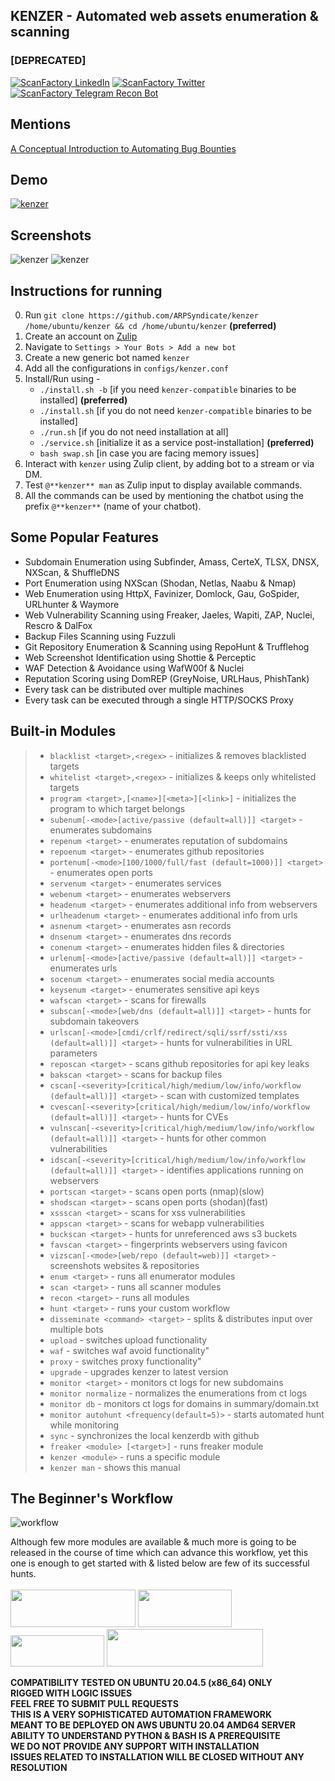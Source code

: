 <div align='left'><p><h2>KENZER - Automated web assets enumeration & scanning</h2><h3>[DEPRECATED]</h3><div id='badges'><a href='https://www.linkedin.com/company/scanfactory-io'><img src='https://img.shields.io/badge/LinkedIn-black?style=for-the-badge&logo=linkedin&logoColor=white' alt='ScanFactory LinkedIn'/></a> <a href='https://twitter.com/scanfactory_io'><img src='https://img.shields.io/badge/Twitter-black?style=for-the-badge&logo=twitter&logoColor=white' alt='ScanFactory Twitter'/></a> <a href='https://t.me/scanfactorybot'><img src='https://img.shields.io/badge/Telegram Recon Bot-black?style=for-the-badge&logo=telegram&logoColor=white' alt='ScanFactory Telegram Recon Bot'/></a></div></p></div>

## Mentions

[A Conceptual Introduction to Automating Bug Bounties](https://g147.medium.com/a-conceptual-introduction-to-automating-bug-bounties-ft-arpsyndicate-yeswehack-scanfactory-f2468f345d7)<br>

## Demo

[![kenzer](screenshots/yt-thumbnail.png)](https://www.youtube.com/watch?v=pD0IRloikz8)

## Screenshots

![kenzer](screenshots/kenzer0.png)
![kenzer](screenshots/kenzer1.png)

## Instructions for running

0. Run `git clone https://github.com/ARPSyndicate/kenzer /home/ubuntu/kenzer && cd /home/ubuntu/kenzer` **(preferred)**<br>
1. Create an account on [Zulip](https://zulipchat.com)<br>
2. Navigate to `Settings > Your Bots > Add a new bot`<br>
3. Create a new generic bot named `kenzer`<br>
4. Add all the configurations in `configs/kenzer.conf`<br>
5. Install/Run using - <br>
   - `./install.sh -b` [if you need `kenzer-compatible` binaries to be installed] **(preferred)**<br>
   - `./install.sh` [if you do not need `kenzer-compatible` binaries to be installed]<br>
   - `./run.sh` [if you do not need installation at all]<br>
   - `./service.sh` [initialize it as a service post-installation] **(preferred)**<br>
   - `bash swap.sh` [in case you are facing memory issues]
6. Interact with `kenzer` using Zulip client, by adding bot to a stream or via DM.<br>
7. Test `@**kenzer** man` as Zulip input to display available commands.<br>
8. All the commands can be used by mentioning the chatbot using the prefix `@**kenzer**` (name of your chatbot).<br>

## Some Popular Features
- Subdomain Enumeration using Subfinder, Amass, CerteX, TLSX, DNSX, NXScan, & ShuffleDNS
- Port Enumeration using NXScan (Shodan, Netlas, Naabu & Nmap)
- Web Enumeration using HttpX, Favinizer, Domlock, Gau, GoSpider, URLhunter & Waymore
- Web Vulnerability Scanning using Freaker, Jaeles, Wapiti, ZAP, Nuclei, Rescro & DalFox
- Backup Files Scanning using Fuzzuli
- Git Repository Enumeration & Scanning using RepoHunt & Trufflehog
- Web Screenshot Identification using Shottie & Perceptic
- WAF Detection & Avoidance using WafW00f & Nuclei
- Reputation Scoring using DomREP (GreyNoise, URLHaus, PhishTank)
- Every task can be distributed over multiple machines
- Every task can be executed through a single HTTP/SOCKS Proxy

## Built-in Modules

> - `blacklist <target>,<regex>` - initializes & removes blacklisted targets
> - `whitelist <target>,<regex>` - initializes & keeps only whitelisted targets
> - `program <target>,[<name>][<meta>][<link>]` - initializes the program to which target belongs
> - `subenum[-<mode>[active/passive (default=all)]] <target>` - enumerates subdomains
> - `repenum <target>` - enumerates reputation of subdomains
> - `repoenum <target>` - enumerates github repositories
> - `portenum[-<mode>[100/1000/full/fast (default=1000)]] <target>` - enumerates open ports
> - `servenum <target>` - enumerates services
> - `webenum <target>` - enumerates webservers
> - `headenum <target>` - enumerates additional info from webservers
> - `urlheadenum <target>` - enumerates additional info from urls
> - `asnenum <target>` - enumerates asn records
> - `dnsenum <target>` - enumerates dns records
> - `conenum <target>` - enumerates hidden files & directories
> - `urlenum[-<mode>[active/passive (default=all)]] <target>` - enumerates urls
> - `socenum <target>` - enumerates social media accounts
> - `keysenum <target>` - enumerates sensitive api keys
> - `wafscan <target>` - scans for firewalls
> - `subscan[-<mode>[web/dns (default=all)]] <target>` - hunts for subdomain takeovers
> - `urlscan[-<mode>[cmdi/crlf/redirect/sqli/ssrf/ssti/xss (default=all)]] <target>` - hunts for vulnerabilities in URL parameters
> - `reposcan <target>` - scans github repositories for api key leaks
> - `bakscan <target>` - scans for backup files
> - `cscan[-<severity>[critical/high/medium/low/info/workflow (default=all)]] <target>` - scan with customized templates
> - `cvescan[-<severity>[critical/high/medium/low/info/workflow (default=all)]] <target>` - hunts for CVEs
> - `vulnscan[-<severity>[critical/high/medium/low/info/workflow (default=all)]] <target>` - hunts for other common vulnerabilities
> - `idscan[-<severity>[critical/high/medium/low/info/workflow (default=all)]] <target>` - identifies applications running on webservers
> - `portscan <target>` - scans open ports (nmap)(slow)
> - `shodscan <target>` - scans open ports (shodan)(fast)
> - `xssscan <target>` - scans for xss vulnerabilities
> - `appscan <target>` - scans for webapp vulnerabilities
> - `buckscan <target>` - hunts for unreferenced aws s3 buckets
> - `favscan <target>` - fingerprints webservers using favicon
> - `vizscan[-<mode>[web/repo (default=web)]] <target>` - screenshots websites & repositories
> - `enum <target>` - runs all enumerator modules
> - `scan <target>` - runs all scanner modules
> - `recon <target>` - runs all modules
> - `hunt <target>` - runs your custom workflow
> - `disseminate <command> <target>` - splits & distributes input over multiple bots
> - `upload` - switches upload functionality
> - `waf` - switches waf avoid functionality"
> - `proxy` - switches proxy functionality"
> - `upgrade` - upgrades kenzer to latest version
> - `monitor <target>` - monitors ct logs for new subdomains
> - `monitor normalize` - normalizes the enumerations from ct logs
> - `monitor db` - monitors ct logs for domains in summary/domain.txt
> - `monitor autohunt <frequency(default=5)>` - starts automated hunt while monitoring
> - `sync` - synchronizes the local kenzerdb with github
> - `freaker <module> [<target>]` - runs freaker module
> - `kenzer <module>` - runs a specific module
> - `kenzer man` - shows this manual

## The Beginner's Workflow

![workflow](screenshots/workflow.png)

Although few more modules are available & much more is going to be released in the course of time which can advance this workflow, yet this one is enough to get started with & listed below are few of its successful hunts.<br><br>
<img src="screenshots/adobe.png" width="200" height="60">
<img src="screenshots/ibm.png" width="150" height="60">
<img src="screenshots/amazon.png" width="150" height="50">
<img src="screenshots/algolia.png" width="250" height="60">

**COMPATIBILITY TESTED ON UBUNTU 20.04.5 (x86_64) ONLY**<br>
**RIGGED WITH LOGIC ISSUES**<br>
**FEEL FREE TO SUBMIT PULL REQUESTS**<br>
**THIS IS A VERY SOPHISTICATED AUTOMATION FRAMEWORK**<br>
**MEANT TO BE DEPLOYED ON AWS UBUNTU 20.04 AMD64 SERVER**<br>
**ABILITY TO UNDERSTAND PYTHON & BASH IS A PREREQUISITE**<br>
**WE DO NOT PROVIDE ANY SUPPORT WITH INSTALLATION**<br>
**ISSUES RELATED TO INSTALLATION WILL BE CLOSED WITHOUT ANY RESOLUTION**<br>